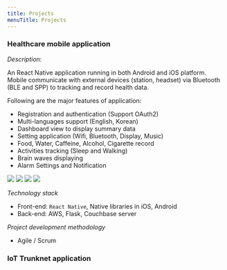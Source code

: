```yaml
---
title: Projects
menuTitle: Projects
---
```


### Healthcare mobile application 

*Description*:

An React Native application running in both Android and iOS platform. Mobile communicate with external devices (station, headset) via Bluetooth (BLE and SPP) to tracking and record health data.

Following are the major features of application:
* Registration and authentication (Support OAuth2)
* Multi-languages support (English, Korean)
* Dashboard view to display summary data
* Setting application (Wifi, Bluetooth, Display, Music)
* Food, Water, Caffeine, Alcohol, Cigarette record
* Activities tracking (Sleep and Walking)
* Brain waves displaying
* Alarm Settings and Notification

![](./photo-activities-tracking-page.png)
![](./photo-brain-condition-page.png)
![](./photo-dashboard-page.png)
![](./photo-food-record-page.png)

*Technology stack*
* Front-end: `React Native`, Native libraries in iOS, Android
* Back-end: AWS, Flask, Couchbase server

*Project development methodology*
* Agile / Scrum

### IoT Trunknet application
